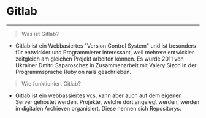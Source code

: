 # Gitlab
___

> Was ist Gitlab?
    
* Gitlab ist ein Webbasiertes "Version Control System" und ist besonders für entwickler und Programmierer interessant, weil mehrere entwickler zeitgleich am gleichen Projekt arbeiten können. Es wurde 2011 von Ukrainer Dmitri Saparoschez in Zusammenarbeit mit Valery Sizoh in der Programmsprache Ruby on rails geschrieben.

> Wie funktioniert Gitlab?
    
* Gitlab ist ein webbassiertes vcs, kann aber auch auf dem eigenen Server gehostet werden. Projekte, welche dort angelegt werden, werden in digitalen Archieven organisiert. Diese nennen sich Repositorys.
